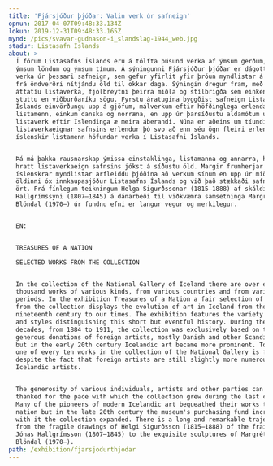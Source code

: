 ```yaml
---
title: 'Fjársjóður þjóðar: Valin verk úr safneign'
opnun: 2017-04-07T09:48:33.134Z
lokun: 2019-12-31T09:48:33.165Z
mynd: /pics/svavar-gudnason-i_slandslag-1944_web.jpg
stadur: Listasafn Íslands
about: >
  Í fórum Listasafns Íslands eru á tólfta þúsund verka af ýmsum gerðum, frá
  ýmsum löndum og ýmsum tímum. Á sýningunni Fjársjóður þjóðar er dágott úrval
  verka úr þessari safneign, sem gefur yfirlit yfir þróun myndlistar á Íslandi
  frá öndverðri nítjándu öld til okkar daga. Sýningin dregur fram, með aðstoð um
  áttatíu listaverka, fjölbreytni þeirra miðla og stílbrigða sem einkenna þessa
  stuttu en viðburðaríku sögu. Fyrstu áratugina byggðist safneign Listasafns
  Íslands einvörðungu upp á gjöfum, málverkum eftir höfðinglega erlenda
  listamenn, einkum danska og norræna, en upp úr þarsíðustu aldamótum urðu
  listaverk eftir Íslendinga æ meira áberandi. Núna er aðeins um tíundi hluti
  listaverkaeignar safnsins erlendur þó svo að enn séu ögn fleiri erlendir en
  íslenskir listamenn höfundar verka í Listasafni Íslands.


  Þá má þakka rausnarskap ýmissa einstaklinga, listamanna og annarra, hversu
  hratt listaverkaeign safnsins jókst á síðustu öld. Margir frumherjar
  íslenskrar myndlistar arfleiddu þjóðina að verkum sínum en upp úr miðri
  öldinni óx innkaupasjóður Listasafns Íslands og við það stækkaði safneignin
  ört. Frá fínlegum teikningum Helga Sigurðssonar (1815–1888) af skáldinu Jónasi
  Hallgrímssyni (1807–1845) á dánarbeði til viðkvæmra samsetninga Margrétar H.
  Blöndal (1970–) úr fundnu efni er langur vegur og merkilegur. 


  EN:


  TREASURES OF A NATION

  SELECTED WORKS FROM THE COLLECTION


  In the collection of the National Gallery of Iceland there are over eleven
  thousand works of various kinds, from various countries and from various
  periods. In the exhibition Treasures of a Nation a fair selection of works
  from the collection displays the evolution of art in Iceland from the early
  nineteenth century to our times. The exhibition features the variety of media
  and styles distinguishing this short but eventful history. During the first
  decades, from 1884 to 1911, the collection was exclusively based on the
  generous donations of foreign artists, mostly Danish and other Scandinavians,
  but in the early 20th century Icelandic art became more prominent. Today only
  one of every ten works in the collection of the National Gallery is foreign
  despite the fact that foreign artists are still slightly more numerous than
  Icelandic artists. 


  The generosity of various individuals, artists and other parties can also be
  thanked for the pace with which the collection grew during the last century.
  Many of the pioneers of modern Icelandic art bequeathed their works to the
  nation but in the late 20th century the museum's purchasing fund increased and
  with it the collection expanded. There is a long and remarkable trajectory
  from the fragile drawings of Helgi Sigurðsson (1815–1888) of the frail poet
  Jónas Hallgrímsson (1807–1845) to the exquisite sculptures of Margrét H.
  Blöndal (1970–).
path: /exhibition/fjarsjodurthjodar
---
```



